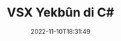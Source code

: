 ---
############################# Static ############################
layout: "auto-gen-merge"
date: 2022-11-10T18:31:49
draft: false
otherformats: mht mhtml odp ods odt one otp ott pdf pps ppsx ppt pptx rtf tex vdx

############################# Head ############################
head_title: "Pelên VSX di C# de bike yek | VSX Hevgirtin"
head_description: "Gelek pelên VSX di pelek yekane de bi karanîna API-ya yekbûnê ya belgeyên C# .NET bikin yek. Rûpelên taybetî an rêzikên rûpelan ji belgeyên cihêreng bigire heya yek belgeyek yek."

############################# Header ############################
title: "VSX Yekbûn di C#"
description: "VSX bi çend rêzikên koda .NET re bibin yek."
bg_image: "https://cms.admin.containerize.com/templates/aspose/App_Themes/V3/images/bg/header1.png"
bg_overlay: false
button:
    enable: true
    icon: "fas fa-arrow-down"
    label: "Daxistina Doza Belaş"
    link: "https://downloads.groupdocs.com/merger/net"

############################# SubMenu ############################
submenu:
    enable: true

    left:
        img_alt: "GroupDocs.Merger for .NET"
        image: "https://cms.admin.containerize.com/templates/groupdocs/images/product-logos/90x90-noborder/groupdocs-merger-net.png"
        product: "GroupDocs.Merger"
        platform: ".NET"

    middle:
        button:

            # button loop
            - link: "https://apireference.groupdocs.com/merger/net"
              text: "Çavkanî API"

            # button loop
            - link: "https://github.com/groupdocs-merger"
              text: "Nimûneyên Kodê"

            # button loop
            - link: "https://products.groupdocs.app/merger/family"
              text: "Demos Bijî"

            # button loop
            - link: "https://purchase.groupdocs.com/pricing/merger/net"
              text: "Pricing"

    right:
        link_download: "https://downloads.groupdocs.com/merger"
        link_learn: "https://docs.groupdocs.com/merger/net"
        link_buy: "https://purchase.groupdocs.com"

############################# About ############################
about:
    enable: true
    title: "Derbarê GroupDocs.Merger for .NET API"
    content: |
        [GroupDocs.Merger for .NET](/ku/merger/net/) çareseriyek hêsan peyda dike ku pir PDF, Microsoft Office (Word, Excel, PowerPoint, OneNote), OpenDocument, HTML, wêne û gelek belgeyên din di pelek yekane de di nav sepanên .NET de. GroupDocs.Merger dê ji we re gelek hewildan xilas bike, ji ber ku hûn destûr didin ku hûn belgeyên VSX bikin yek - ne hewce ye ku nermalava sêyemîn, serîlêdanên sermaseyê an pêvekan saz bikin. Naha ne hewce ye ku hûn wextê xwe wunda bikin û pelan bi destan bikin yek! Mîsyona GroupDocs ev e ku kalîteya çêtirîn peyda bike û karûbarên pêvajoyên belgeyê hêsan bike.
        
        GroupDocs.Merger API ji bo çareseriyên pargîdanî bijarek rast e ku hewceyê taybetmendiyên hevgirtina pelan e. Van API-an li ser hemî pergalên xebitandinê û platformên sereke, tevî .NET Framework, .NET Standard, .NET Core, Mono, baş têne piştgirî kirin.

############################# Steps ############################
steps:
    enable: true
    title_left: "Meriv çawa Gelek VSX Pelan dike yek"
    content_left: |
        [GroupDocs.Merger for .NET](/ku/merger/net/) ji pêşdebirên .NET re hêsantir dike ku du an bêtir VSX pelan di nav sepanên xwe de bi cîbicîkirina çend gavên hêsan.
        
        * Mînaka nû ya **Merger** biafirînin û rêça belgeya çavkaniyê wekî pîvanek çêker derbas bikin.
        * Gazî **Join** ji pola **Merger** bikin û riya belgeya çavkaniyê ya duyemîn derbas bikin.
        * Ji pola **Save** ya **Merger** re telefon bikin da ku belgeya yekbûyî hilînin.

    title_right: "Pêdiviyên Sîstemê"
    content_right: |
        GroupDocs.Merger for .NET API li ser hemî platform û pergalên xebitandinê yên sereke têne piştgirî kirin. Berî ku hûn koda jêrîn bicîh bikin, ji kerema xwe pê ewle bibin ku we şertên jêrîn li ser pergala we hatine saz kirin.

        * Pergalên Xebatê: Microsoft Windows, Linux, MacOS
        * Jîngehên Pêşketinê: Visual Studio, Xamarin, MonoDevelop
        * Çarçoveyên: .NET Framework, .NET Standard, .NET Core, Mono
        * Guhertoya herî dawî ya GroupDocs.Merger for .NET ji [NuGet](https://www.nuget.org/packages/groupdocs.merger) dakêşîne
         
    code: |
     {{% merger/additional-styles %}}
     {{< merger/code-merger title="Meriv çawa pelên VSX bi karanîna koda nimûneya C# dike yek">}}

        ```csharp    
        // Pelên VSX bi karanîna GroupDocs.Merger API-ê bikin yek
        // Bi belgeya têketina VSX Yekbûnek yekser
        using (Merger merger = new Merger("input1.vsx"))
          {
            // Banga Rêbaza Tevlêbûnê ya mînaka pola Merger bikin û riya belgeya çavkaniya duyemîn derbas bikin
            merger.Join("input2.vsx");
    
            // Rêbaza Save-ê ya mînaka pola Mergerê bang bikin da ku belgeya yekbûyî hilînin
            merger.Save("merged-file.vsx");
          }
        ```
     {{< /merger/code-merger >}}

############################# Demos ############################
demos:
    enable: true
    title: "Demos Zindî - Serlêdana Serhêl ku Belgeyên Bihevre Bike"
    content: |
       Bi seredana malpera [GroupDocs.Merger Live Demos](https://products.groupdocs.app/merger/vsx) niha ji yek pelan zêdetir VSX bikin yek.
       Demoya zindî xwedî feydeyên jêrîn e.
        
############################# About Formats ############################
about_formats:
    enable: true

############################# More Formats ############################
more_formats:
    enable: true
    title: "Yekkirina Formên Belgeya Din"
    content: |
        .NET ji bo formatên pelan û wêneyan API-ya yekbûnê belge dike. Hin ji formên belgeyên populer ên ku li jêr têne destnîşan kirin hev bikin.

############################# Back to top ###############################
back_to_top:
    enable: true
---